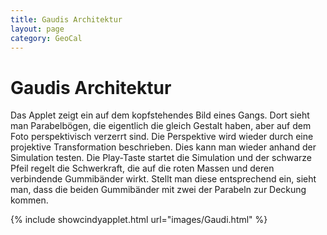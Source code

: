 ```yaml
---
title: Gaudis Architektur
layout: page
category: GeoCal
---
```



# Gaudis Architektur
Das Applet zeigt ein auf dem kopfstehendes Bild eines Gangs. Dort sieht man Parabelbögen, die eigentlich die gleich Gestalt haben, aber auf dem Foto perspektivisch verzerrt sind. Die Perspektive wird wieder durch eine projektive Transformation beschrieben. Dies kann man wieder anhand der Simulation testen. Die Play-Taste startet die Simulation und der schwarze Pfeil regelt die Schwerkraft, die auf die roten Massen und deren verbindende Gummibänder wirkt. Stellt man diese entsprechend ein, sieht man, dass die beiden Gummibänder mit zwei der Parabeln zur Deckung kommen.

{% include showcindyapplet.html url="images/Gaudi.html" %}

